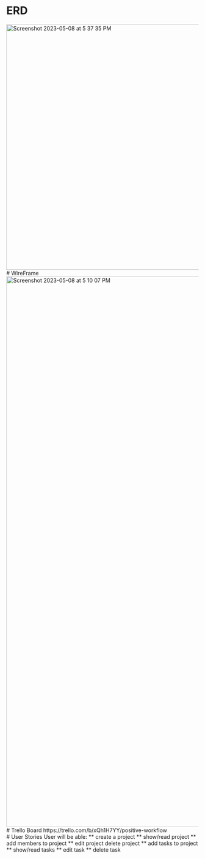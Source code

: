 # ERD
<img width="642" alt="Screenshot 2023-05-08 at 5 37 35 PM" src="https://github.com/kelvinbest1/Positive-Workflow-backend/assets/60621382/c8adec22-84a4-4521-b44e-c8874ae39642">
<br>
# WireFrame
<img width="1440" alt="Screenshot 2023-05-08 at 5 10 07 PM" src="https://github.com/kelvinbest1/Positive-Workflow-backend/assets/60621382/4e97e215-e32f-497d-97d0-15b81142c766">
<br>
# Trello Board
https://trello.com/b/xQh1H7YY/positive-workflow
<br>
# User Stories
User will be able:
** create a project
** show/read project
** add members to project
** edit project delete project
** add tasks to project
** show/read tasks
** edit task
** delete task
